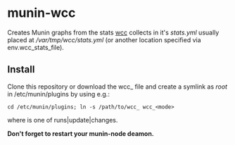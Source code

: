 munin-wcc
=========

Creates Munin graphs from the stats [wcc](https://github.com/cmur2/wcc) collects in it's *stats.yml*
usually placed at */var/tmp/wcc/stats.yml* (or another location specified via env.wcc_stats_file).

Install
-------

Clone this repository or download the wcc_ file and create a
symlink as *root* in /etc/munin/plugins by using e.g.:

	cd /etc/munin/plugins; ln -s /path/to/wcc_ wcc_<mode>

where <mode> is one of runs|update|changes.

**Don't forget to restart your munin-node deamon.**
